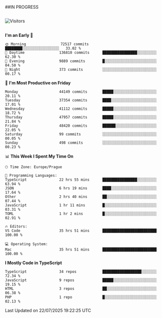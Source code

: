 ##IN PROGRESS
##
![Visitors](https://komarev.com/ghpvc/?username=petrbui&style=for-the-badge&label=Visitors+👀)



##
<!--
[![My GitHub stats](https://github-readme-stats.vercel.app/api?username=petrbui&theme=github_dark)](https://github.com/anuraghazra/github-readme-stats)

[![My wakatime stats](https://github-readme-stats.vercel.app/api/wakatime?username=petrbui&theme=github_dark)](https://github.com/anuraghazra/github-readme-stats)
-->
<!--START_SECTION:waka-->
**I'm an Early 🐤** 

```text
🌞 Morning                72517 commits       ████████░░░░░░░░░░░░░░░░░   33.02 % 
🌆 Daytime                136810 commits      ████████████████░░░░░░░░░   62.30 % 
🌃 Evening                9889 commits        █░░░░░░░░░░░░░░░░░░░░░░░░   04.50 % 
🌙 Night                  373 commits         ░░░░░░░░░░░░░░░░░░░░░░░░░   00.17 % 
```
📅 **I'm Most Productive on Friday** 

```text
Monday                   44149 commits       █████░░░░░░░░░░░░░░░░░░░░   20.11 % 
Tuesday                  37354 commits       ████░░░░░░░░░░░░░░░░░░░░░   17.01 % 
Wednesday                41112 commits       █████░░░░░░░░░░░░░░░░░░░░   18.72 % 
Thursday                 47957 commits       █████░░░░░░░░░░░░░░░░░░░░   21.84 % 
Friday                   48420 commits       ██████░░░░░░░░░░░░░░░░░░░   22.05 % 
Saturday                 99 commits          ░░░░░░░░░░░░░░░░░░░░░░░░░   00.05 % 
Sunday                   498 commits         ░░░░░░░░░░░░░░░░░░░░░░░░░   00.23 % 
```


📊 **This Week I Spent My Time On** 

```text
🕑︎ Time Zone: Europe/Prague

💬 Programming Languages: 
TypeScript               22 hrs 55 mins      ████████████████░░░░░░░░░   63.94 % 
JSON                     6 hrs 19 mins       ████░░░░░░░░░░░░░░░░░░░░░   17.64 % 
Other                    2 hrs 40 mins       ██░░░░░░░░░░░░░░░░░░░░░░░   07.44 % 
JavaScript               1 hr 11 mins        █░░░░░░░░░░░░░░░░░░░░░░░░   03.31 % 
TOML                     1 hr 2 mins         █░░░░░░░░░░░░░░░░░░░░░░░░   02.91 % 

🔥 Editors: 
VS Code                  35 hrs 51 mins      █████████████████████████   100.00 % 

💻 Operating System: 
Mac                      35 hrs 51 mins      █████████████████████████   100.00 % 
```

**I Mostly Code in TypeScript** 

```text
TypeScript               34 repos            ██████████████████░░░░░░░   72.34 % 
JavaScript               9 repos             █████░░░░░░░░░░░░░░░░░░░░   19.15 % 
HTML                     3 repos             ██░░░░░░░░░░░░░░░░░░░░░░░   06.38 % 
PHP                      1 repo              █░░░░░░░░░░░░░░░░░░░░░░░░   02.13 % 
```




 Last Updated on 22/07/2025 19:22:25 UTC
<!--END_SECTION:waka-->
